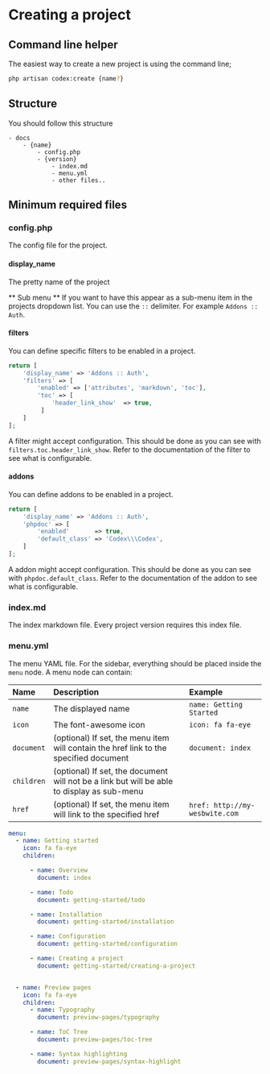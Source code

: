 <!---
title: Creating a project
subtitle: Getting started
-->


# Creating a project


## Command line helper
The easiest way to create a new project is using the command line;
```bash
php artisan codex:create {name?}
```


## Structure
You should follow this structure
```
- docs
    - {name}
        - config.php
        - {version}
            - index.md
            - menu.yml
            - other files..
```


## Minimum required files
### config.php
The config file for the project. 

#### display_name
The pretty name of the project

** Sub menu **
If you want to have this appear as a sub-menu item in the projects dropdown list. You can use the `::` delimiter.
For example `Addons :: Auth`.

#### filters
You can define specific filters to be enabled in a project.
```php
return [
    'display_name' => 'Addons :: Auth',
    'filters' => [
        'enabled' => ['attributes', 'markdown', 'toc'],
        'toc' => [
            'header_link_show'  => true,
         ]
    ]
];
```
A filter might accept configuration. This should be done as you can see with `filters.toc.header_link_show`. Refer to the documentation of the filter
to see what is configurable.

#### addons
You can define addons to be enabled in a project.
```php
return [
    'display_name' => 'Addons :: Auth',
    'phpdoc' => [
        'enabled'       => true,
        'default_class' => 'Codex\\\Codex',
    ]
];
```
A addon might accept configuration. This should be done as you can see with `phpdoc.default_class`. Refer to the documentation of the addon
to see what is configurable.


### index.md
The index markdown file. Every project version requires this index file.

### menu.yml
The menu YAML file. For the sidebar, everything should be placed inside the `menu` node.
A menu node can contain:

| Name       | Description                                                                                | Example                        |
|:-----------|:-------------------------------------------------------------------------------------------|:-------------------------------|
| `name`     | The displayed name                                                                         | `name: Getting Started`        |
| `icon`     | The font-awesome icon                                                                      | `icon: fa fa-eye`              |
| `document` | (optional) If set, the menu item will contain the href link to the specified document      | `document: index`              |
| `children` | (optional) If set, the document will not be a link but will be able to display as sub-menu |                                |
| `href`     | (optional) If set, the menu item will link to the specified href                           | `href: http://my-wesbwite.com` |



```yaml
menu:
  - name: Getting started
    icon: fa fa-eye
    children:

      - name: Overview
        document: index

      - name: Todo
        document: getting-started/todo

      - name: Installation
        document: getting-started/installation

      - name: Configuration
        document: getting-started/configuration

      - name: Creating a project
        document: getting-started/creating-a-project


  - name: Preview pages
    icon: fa fa-eye
    children:
      - name: Typography
        document: preview-pages/typography

      - name: ToC Tree
        document: preview-pages/toc-tree

      - name: Syntax highlighting
        document: preview-pages/syntax-highlight
```